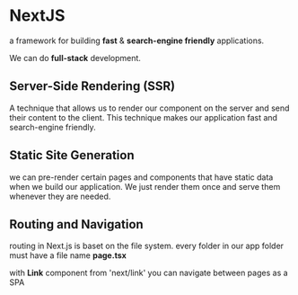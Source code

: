 # NextJS

a framework for building **fast** & **search-engine friendly** applications.

We can do **full-stack** development.

## Server-Side Rendering (SSR)

A technique that allows us to render our component on the server and send their content to the client. This technique makes our application fast and search-engine friendly.

## Static Site Generation

we can pre-render certain pages and components that have static data when we build our application. We just render them once and serve them whenever they are needed.

## Routing and Navigation

routing in Next.js is baset on the file system. every folder in our app folder must have a file name **page.tsx**

with **Link** component from 'next/link' you can navigate between pages as a SPA 

